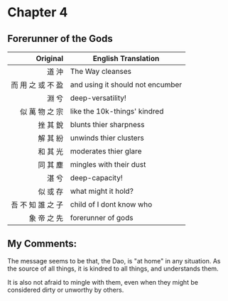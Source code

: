 # Chapter 4
## Forerunner of the Gods

| Original | English Translation |
| -: | -- |
| 道 沖 | The Way cleanses |
| 而 用 之 或 不 盈 | and using it should not encumber |
| 淵 兮 | deep-versatility! |
| 似 萬 物 之 宗 | like the 10k-things' kindred |
| 挫 其 銳 | blunts thier sharpness |
| 解 其 紛 | unwinds thier clusters |
| 和 其 光 | moderates thier glare |
| 同 其 塵 | mingles with their dust |
| 湛 兮 | deep-capacity! |
| 似 或 存 | what might it hold? |
| 吾 不 知 誰 之 子 | child of I dont know who |
| 象 帝 之 先 | forerunner of gods |


## My Comments:
The message seems to be that, the Dao, is "at home" in any situation.  As the source of all things, it is kindred to all things, and understands them.

It is also not afraid to mingle with them, even when they might be considered dirty or unworthy by others.

